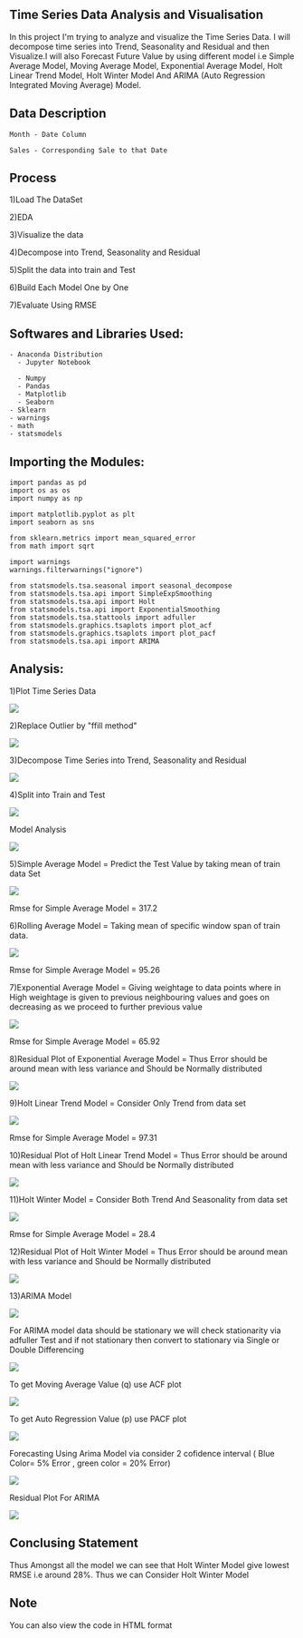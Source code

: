 ## Time Series Data Analysis and Visualisation

In this project I'm trying to analyze and visualize the Time Series Data. I will decompose time series into Trend, Seasonality and Residual and then Visualize.I will also Forecast Future Value by using different model i.e Simple Average Model, Moving Average Model, Exponential Average Model, Holt Linear Trend Model, Holt Winter Model And ARIMA (Auto Regression Integrated Moving Average) Model. 

## Data Description

    Month - Date Column
    
    Sales - Corresponding Sale to that Date
    
## Process

  1)Load The DataSet
  
  2)EDA
  
  3)Visualize the data
  
  4)Decompose into Trend, Seasonality and Residual
  
  5)Split the data into train and Test
  
  6)Build Each Model One by One
  
  7)Evaluate Using RMSE
  
## Softwares and Libraries Used:

    - Anaconda Distribution
	  - Jupyter Notebook
	
	  - Numpy
	  - Pandas
	  - Matplotlib
	  - Seaborn
    - Sklearn 
    - warnings
    - math
    - statsmodels
    
## Importing the Modules:

    import pandas as pd
    import os as os
    import numpy as np

    import matplotlib.pyplot as plt
    import seaborn as sns

    from sklearn.metrics import mean_squared_error
    from math import sqrt

    import warnings
    warnings.filterwarnings("ignore")

    from statsmodels.tsa.seasonal import seasonal_decompose
    from statsmodels.tsa.api import SimpleExpSmoothing
    from statsmodels.tsa.api import Holt
    from statsmodels.tsa.api import ExponentialSmoothing
    from statsmodels.tsa.stattools import adfuller
    from statsmodels.graphics.tsaplots import plot_acf
    from statsmodels.graphics.tsaplots import plot_pacf
    from statsmodels.tsa.api import ARIMA
    
## Analysis:

1)Plot Time Series Data

![](Figures/outlier.png)

2)Replace Outlier by "ffill method"

![](Figures/outlierT.png)

3)Decompose Time Series into Trend, Seasonality and Residual

![](Figures/decompose.png)

4)Split into Train and Test

![](Figures/traintest.png)

Model Analysis

![](Figures/analysis.png)

5)Simple Average Model = Predict the Test Value by taking mean of train data Set

![](Figures/simpleavg.png)

Rmse for Simple Average Model = 317.2

6)Rolling Average Model = Taking mean of specific window span of train data.

![](Figures/rollingavg.png)

Rmse for Simple Average Model = 95.26

7)Exponential Average Model = Giving weightage to data points where in High weightage is given to previous neighbouring values and goes on decreasing as we proceed to further previous value

![](Figures/expavg.png)

Rmse for Simple Average Model = 65.92

8)Residual Plot of Exponential Average Model = Thus Error should be around mean with less variance and Should be Normally distributed

![](Figures/expres.png)

9)Holt Linear Trend Model = Consider Only Trend from data set

![](Figures/holt.png)

Rmse for Simple Average Model = 97.31

10)Residual Plot of Holt Linear Trend Model = Thus Error should be around mean with less variance and Should be Normally distributed

![](Figures/holtres.png)

11)Holt Winter Model = Consider Both Trend And Seasonality from data set

![](Figures/holtwinter.png)

Rmse for Simple Average Model = 28.4

12)Residual Plot of Holt Winter Model = Thus Error should be around mean with less variance and Should be Normally distributed

![](Figures/holtwinterres.png)

13)ARIMA Model 

![](Figures/analysis1.png)

For ARIMA model data should be stationary we will check stationarity via adfuller Test and if not stationary then convert to stationary via Single or Double Differencing

![](Figures/stationary.png)

To get Moving Average Value (q) use ACF plot

![](Figures/acf.png)

To get Auto Regression Value (p) use PACF plot

![](Figures/pacf.png)

Forecasting Using Arima Model via consider 2 cofidence interval ( Blue Color= 5% Error , green color = 20% Error)

![](Figures/arima.png)

Residual Plot For ARIMA

![](Figures/arimares.png)


## Conclusing Statement

  Thus Amongst all the model we can see that Holt Winter Model give lowest RMSE i.e around 28%. Thus we can Consider Holt Winter Model
  
## Note

  You can also view the code in HTML format


